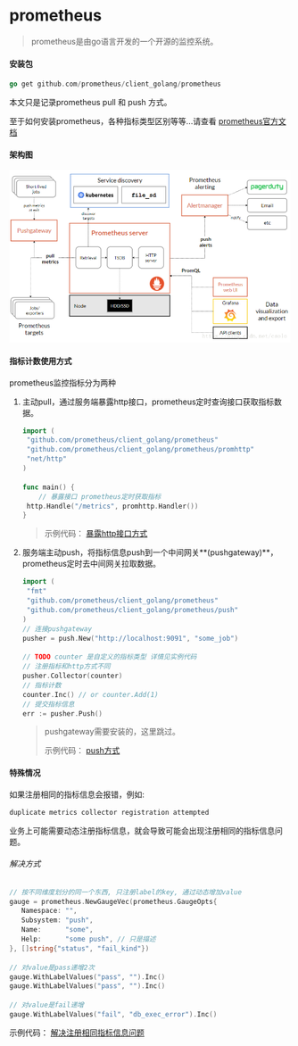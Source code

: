 # prometheus

> prometheus是由go语言开发的一个开源的监控系统。



#### 安装包

```go
go get github.com/prometheus/client_golang/prometheus
```



本文只是记录prometheus pull 和 push 方式。

至于如何安装prometheus，各种指标类型区别等等...请查看 [prometheus官方文档](https://prometheus.io/docs/introduction/overview/)



#### 架构图

![](https://github.com/itgcl/prometheus/blob/master/image/prometheus.png)

#### 指标计数使用方式

prometheus监控指标分为两种

1. 主动pull，通过服务端暴露http接口，prometheus定时查询接口获取指标数据。

   ```go
   import (
   	"github.com/prometheus/client_golang/prometheus"
   	"github.com/prometheus/client_golang/prometheus/promhttp"
   	"net/http"
   )
   
   func main() {
       // 暴露接口 prometheus定时获取指标
   	http.Handle("/metrics", promhttp.Handler())
   }
   ```

   > 示例代码： [暴露http接口方式](https://github.com/itgcl/prometheus/example/http)

   

2. 服务端主动push，将指标信息push到一个中间网关**(pushgateway)**， prometheus定时去中间网关拉取数据。

   ```go
   import (
   	"fmt"
   	"github.com/prometheus/client_golang/prometheus"
   	"github.com/prometheus/client_golang/prometheus/push"
   )
   // 连接pushgateway
   pusher = push.New("http://localhost:9091", "some_job")
   
   // TODO counter 是自定义的指标类型 详情见实例代码
   // 注册指标和http方式不同
   pusher.Collector(counter)
   // 指标计数
   counter.Inc() // or counter.Add(1)
   // 提交指标信息
   err := pusher.Push()
   ```

   > pushgateway需要安装的，这里跳过。
   >
   > 示例代码： [push方式](https://github.com/itgcl/prometheus/example/pushgateway/v1)



#### 特殊情况

如果注册相同的指标信息会报错，例如:

```go
duplicate metrics collector registration attempted
```

业务上可能需要动态注册指标信息，就会导致可能会出现注册相同的指标信息问题。

###### 解决方式

```go
// 按不同维度划分的同一个东西, 只注册label的key, 通过动态增加value
gauge = prometheus.NewGaugeVec(prometheus.GaugeOpts{
   Namespace: "",
   Subsystem: "push",
   Name:      "some",
   Help:      "some push", // 只是描述
}, []string{"status", "fail_kind"})

// 对value是pass递增2次
gauge.WithLabelValues("pass", "").Inc()
gauge.WithLabelValues("pass", "").Inc()

// 对value是fail递增
gauge.WithLabelValues("fail", "db_exec_error").Inc()

```

示例代码： [解决注册相同指标信息问题](https://github.com/itgcl/prometheus/example/pushgateway/v2)
